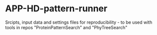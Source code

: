 # APP-HD-pattern-runner
Srcipts, input data and settings files for reproducibility - to be used with tools in repos "ProteinPatternSearch" and "PhyTreeSearch"
